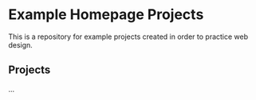 # Example Homepage Projects

This is a repository for example projects created in order to practice web design.

## Projects
...
